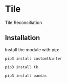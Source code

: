 # Tile
Tile Reconciliation


## Installation
Install the module with pip:
```
pip3 install customtkinter
```
```
pip3 install tk
```
```
pip3 install pandas
```
